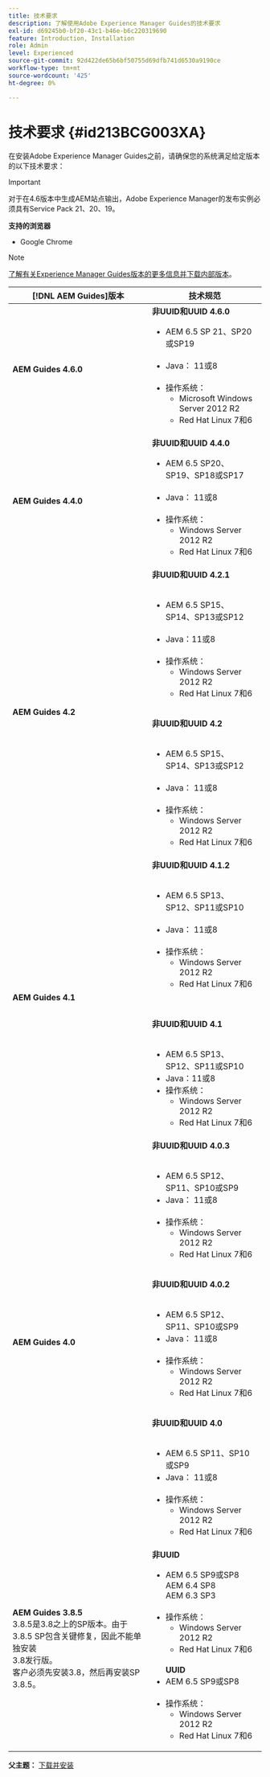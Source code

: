 ```yaml
---
title: 技术要求
description: 了解使用Adobe Experience Manager Guides的技术要求
exl-id: d69245b0-bf20-43c1-b46e-b6c220319690
feature: Introduction, Installation
role: Admin
level: Experienced
source-git-commit: 92d422de65b6bf50755d69dfb741d6530a9190ce
workflow-type: tm+mt
source-wordcount: '425'
ht-degree: 0%

---
```


# 技术要求 {#id213BCG003XA}

在安装Adobe Experience Manager Guides之前，请确保您的系统满足给定版本的以下技术要求：

>[!IMPORTANT]
>
> 对于在4.6版本中生成AEM站点输出，Adobe Experience Manager的发布实例必须具有Service Pack 21、20、19。




**支持的浏览器**

- Google Chrome


>[!NOTE]
>
> [了解有关Experience Manager Guides版本的更多信息并下载内部版本](../release-info/latest-release-info.md)。


| [!DNL AEM Guides]版本 | 技术规范 |
|---|---|
| **AEM Guides 4.6.0** | **非UUID和UUID 4.6.0** <ul><li> AEM 6.5 SP 21、SP20或SP19<br><br> <li>   Java： 11或8 <br><br>   <li>操作系统： <ul><li>Microsoft Windows Server 2012 R2 <br> <li>Red Hat Linux 7和6</ul> |
| **AEM Guides 4.4.0** | **非UUID和UUID 4.4.0** <ul><li> AEM 6.5 SP20、SP19、SP18或SP17 <br><br> <li>   Java： 11或8 <br><br>   <li>操作系统： <ul><li> Windows Server 2012 R2 <br> <li>Red Hat Linux 7和6</ul> |
| **AEM Guides 4.2** | **非UUID和UUID 4.2.1**<br><br><ul> <li>AEM 6.5 SP15、SP14、SP13或SP12 <br><br><li>Java：11或8   <br><br><li> 操作系统： <ul><li>Windows Server 2012 R2  <li>Red Hat Linux 7和6</ul></ul> <br>**非UUID和UUID 4.2**<br><br><ul> <li>AEM 6.5 SP15、SP14、SP13或SP12 <br><br><li>Java： 11或8<br><br> <li> 操作系统： <ul><li>Windows Server 2012 R2 <br> <li>Red Hat Linux 7和6</ul> |
| **AEM Guides 4.1** | **非UUID和UUID 4.1.2**<br><br> <ul><li>AEM 6.5 SP13、SP12、SP11或SP10 <br><br> <li>Java： 11或8<br><br> <li>操作系统： <ul><li>Windows Server 2012 R2 <br><li> Red Hat Linux 7和6 </ul></ul><br><br> **非UUID和UUID 4.1**<br><br><ul> <li>AEM 6.5 SP13、SP12、SP11或SP10 <br><li>Java：11或8<li>操作系统： <ul><li>Windows Server 2012 R2 <br> <li> Red Hat Linux 7和6 |
| **AEM Guides 4.0** | **非UUID和UUID 4.0.3**<br><br><ul><li> AEM 6.5 SP12、SP11、SP10或SP9 <br><li>Java： 11或8 <br><br> <li>操作系统： <ul><li>Windows Server 2012 R2 <br> <li>Red Hat Linux 7和6<br><br> </ul></ul>**非UUID和UUID 4.0.2** <br><br><ul><li> AEM 6.5 SP12、SP11、SP10或SP9 <br><li>Java： 11或8 <br><br> <li>操作系统： <ul><li>Windows Server 2012 R2 <br> <li>Red Hat Linux 7和6<br><br> </ul></ul>**非UUID和UUID 4.0**<br> <br> <ul><li>AEM 6.5 SP11、SP10或SP9 <br><li>Java： 11或8<br><br><li> 操作系统： <ul><li>Windows Server 2012 R2 <br> <li> Red Hat Linux 7和6 |
| **AEM Guides 3.8.5** <br> 3.8.5是3.8之上的SP版本。由于3.8.5 SP包含关键修复，因此不能单独安装<br>3.8发行版。 <br>客户必须先安装3.8，然后再安装SP 3.8.5。 | **非UUID** <br> <ul><li>AEM 6.5 SP9或SP8 <br> AEM 6.4 SP8 <br> AEM 6.3 SP3   <br><br> <li>操作系统： <ul><li>Windows Server 2012 R2 <br> <li> Red Hat Linux 7和6</ul><br> **UUID** <br><li> AEM 6.5 SP9或SP8 <br><br> <li> 操作系统： <ul><li>Windows Server 2012 R2 <br> <li>Red Hat Linux 7和6 |


**父主题：** [下载并安装](download-install.md)
